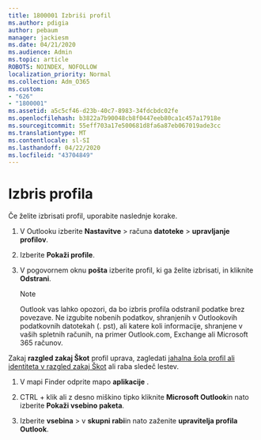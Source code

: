 ```yaml
---
title: 1800001 Izbriši profil
ms.author: pdigia
author: pebaum
manager: jackiesm
ms.date: 04/21/2020
ms.audience: Admin
ms.topic: article
ROBOTS: NOINDEX, NOFOLLOW
localization_priority: Normal
ms.collection: Adm_O365
ms.custom:
- "626"
- "1800001"
ms.assetid: a5c5cf46-d23b-40c7-8983-34fdcbdc02fe
ms.openlocfilehash: b3822a7b90048cb8f0447eeb80ca1c457a17918e
ms.sourcegitcommit: 55eff703a17e500681d8fa6a87eb067019ade3cc
ms.translationtype: MT
ms.contentlocale: sl-SI
ms.lasthandoff: 04/22/2020
ms.locfileid: "43704849"
---
```

# <a name="delete-a-profile"></a>Izbris profila

Če želite izbrisati profil, uporabite naslednje korake.
  
1. V Outlooku izberite **Nastavitve** \> računa **datoteke** \> **upravljanje profilov**.

2. Izberite **Pokaži profile**.

3. V pogovornem oknu **pošta** izberite profil, ki ga želite izbrisati, in kliknite **Odstrani**.

    > [!NOTE]
    > Outlook vas lahko opozori, da bo izbris profila odstranil podatke brez povezave. Ne izgubite nobenih podatkov, shranjenih v Outlookovih podatkovnih datotekah (. pst), ali katere koli informacije, shranjene v vaših spletnih računih, na primer Outlook.com, Exchange ali Microsoft 365 računov.
  
Zakaj **razgled zakaj Škot** profil uprava, zagledati [jahalna šola profil ali identiteta v razgled zakaj Škot](https://support.office.com/article/fed2a955-74df-4a24-bef6-78a426958c4c.aspx) ali raba sledeč lestev.
  
1. V mapi Finder odprite mapo **aplikacije** .

2. CTRL + klik ali z desno miškino tipko kliknite **Microsoft Outlook**in nato izberite **Pokaži vsebino paketa**.

3. Izberite **vsebina** \> v **skupni rabi**in nato zaženite **upravitelja profila Outlook**.
